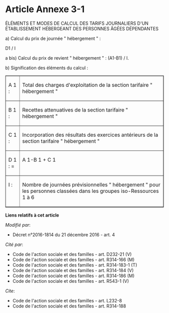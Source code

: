 # Article Annexe 3-1

ÉLÉMENTS ET MODES DE CALCUL DES TARIFS JOURNALIERS D'UN ÉTABLISSEMENT HÉBERGEANT DES PERSONNES ÂGÉES DÉPENDANTES 

a) Calcul du prix de journée " hébergement " : 

D1 / I 

a bis) Calcul du prix de revient " hébergement " : (A1-B1) / I. 

b) Signification des éléments du calcul : 

<table cellspacing="1" border="1" cellpadding="0">
  <tbody>
    <tr>
      <td valign="top">

A 1 : 

</td>
      <td valign="top">

Total des charges d'exploitation de la section tarifaire " hébergement " 

</td>
    </tr>
    <tr>
      <td valign="top">

B 1 : 

</td>
      <td valign="top">

Recettes attenuatives de la section tarifaire " hébergement " 

</td>
    </tr>
    <tr>
      <td valign="top">

C 1 : 

</td>
      <td valign="top">

Incorporation des résultats des exercices antérieurs de la section tarifaire " hébergement " 

</td>
    </tr>
    <tr>
      <td valign="top">

D 1 : = 

</td>
      <td valign="top">

A 1-B 1 + C 1 

</td>
    </tr>
    <tr>
      <td valign="top">

I : 

</td>
      <td valign="top">

Nombre de journées prévisionnelles " hébergement " pour les personnes classées dans les groupes iso-Ressources 1 à 6 

</td>
    </tr>
  </tbody>
</table>

**Liens relatifs à cet article**

_Modifié par_:

  - Décret n°2016-1814 du 21 décembre 2016 - art. 4

_Cité par_:

  - Code de l'action sociale et des familles - art. D232-21 (V)
  - Code de l'action sociale et des familles - art. R314-166 (M)
  - Code de l'action sociale et des familles - art. R314-183-1 (T)
  - Code de l'action sociale et des familles - art. R314-184 (V)
  - Code de l'action sociale et des familles - art. R314-186 (M)
  - Code de l'action sociale et des familles - art. R543-1 (V)

_Cite_:

  - Code de l'action sociale et des familles - art. L232-8
  - Code de l'action sociale et des familles - art. R314-188
